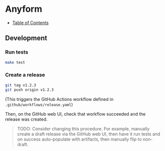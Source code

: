 
# Anyform

- [Table of Contents](/README.md)

## Development

### Run tests

```bash
make test
```

### Create a release

```bash
git tag v1.2.3
git push origin v1.2.3
```
(This triggers the GitHub Actions workflow defined in
`.github/workflows/release.yaml`)

Then, on the GitHub web UI, check that workflow succeeded and the release was
created.

> TODO: Consider changing this procedure.  For example, manually create a draft
> release via the GitHub web UI, then have it run tests and on success
> auto-populate with artifacts, then manually flip to non-draft.

